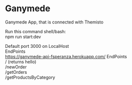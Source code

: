 # Ganymede
Ganymede App, that is connected with Themisto

Run this command shell/bash:
<br/>
npm run start:dev
<br/>

Default port 3000 on LocalHost <br/>
EndPoints <br/>
https://ganymede-api-fsperanza.herokuapp.com/
EndPoints <br/>
 /   (returns hello)
	<br/>
 /newOrder
	<br/>
 /getOrders
	<br/>
 /getProductsByCategory
<br/>




